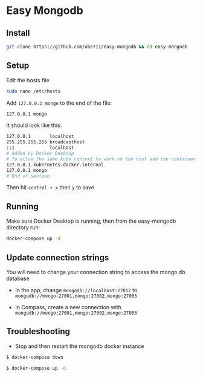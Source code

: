 # Easy Mongodb

## Install

```bash
git clone https://github.com/obe711/easy-mongodb && cd easy-mongodb
```

## Setup

Edit the hosts file

```bash
sudo nano /etc/hosts
```

Add `127.0.0.1 mongo` to the end of the file:

```bash
127.0.0.1 mongo
```

It should look like this:

```bash
127.0.0.1       localhost
255.255.255.255 broadcasthost
::1             localhost
# Added by Docker Desktop
# To allow the same kube context to work on the host and the container:
127.0.0.1 kubernetes.docker.internal
127.0.0.1 mongo
# End of section
```

Then hit `control + x` then `y` to save

## Running

Make sure Docker Desktop is running, then from the easy-mongodb directory run:

```bash
docker-compose up -d
```

## Update connection strings

You will need to change your connection string to access the mongo db database

- In the app, change `mongodb://localhost:27017` to `mongodb://mongo:27001,mongo:27002,mongo:27003`

- In Compass, create a new connection with `mongodb://mongo:27001,mongo:27002,mongo:27003`

## Troubleshooting

- Stop and then restart the mongodb docker instance

```bash
$ docker-compose down

$ docker-compose up -d


```
